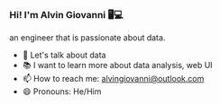 ### Hi! I'm Alvin Giovanni 🖥️💻
an engineer that is passionate about data.

- 💬 Let's talk about data
- 📚 I want to learn more about data analysis, web UI
- 📫 How to reach me: alvingiovanni@outlook.com
- 😄 Pronouns: He/Him
<!--
**alvingiovanni/alvingiovanni** is a ✨ _special_ ✨ repository because its `README.md` (this file) appears on your GitHub profile.

Here are some ideas to get you started:

- 🔭 I’m currently working on ...
- 🌱 I’m currently learning ...
- 👯 I’m looking to collaborate on ...
- 🤔 I’m looking for help with ...
- 💬 Ask me about ...
- 📫 How to reach me: ...
- 😄 Pronouns: ...
- ⚡ Fun fact: ...
-->
